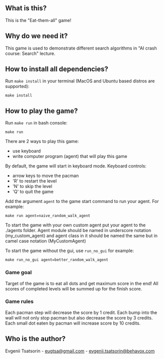 ## What is this?

This is the "Eat-them-all" game!

## Why do we need it?

This game is used to demonstrate different search algorithms in "AI crash course: Search" lecture.

## How to install all dependencies?

Run `make install` in your terminal (MacOS and Ubuntu based distros are supported):

```shell
make install
```

## How to play the game?

Run `make run` in bash console:

```shell
make run
```

There are 2 ways to play this game:

- use keyboard
- write computer program (agent) that will play this game

By default, the game will start in keyboard mode. Keyboard controls:

- arrow keys to move the pacman
- 'R' to restart the level
- 'N' to skip the level
- 'Q' to quit the game

Add the argument `agent` to the game start command to run your agent. For example:

```shell
make run agent=naive_random_walk_agent 
```

To start the game with your own custom agent put your agent to the ./agents folder. Agent module should be named in underscore notation (my_custom_agent) and agent class in it should be named the same but in camel case notation (MyCustomAgent)

To start the game without the gui, use `run_no_gui` for example:

```shell
make run_no_gui agent=better_random_walk_agent
``` 

### Game goal

Target of the game is to eat all dots and get maximum score in the end! All scores of completed levels will be summed up for the finish score.

### Game rules

Each pacman step will decrease the score by 1 credit. Each bump into the wall will not only stop pacman but also decrease the score by 3 credits. Each small dot eaten by pacman will increase score by 10 credits.

## Who is the author?

Evgenii Tsatsorin - eugtsa@gmail.com - evgenii.tsatsorin@behavox.com
